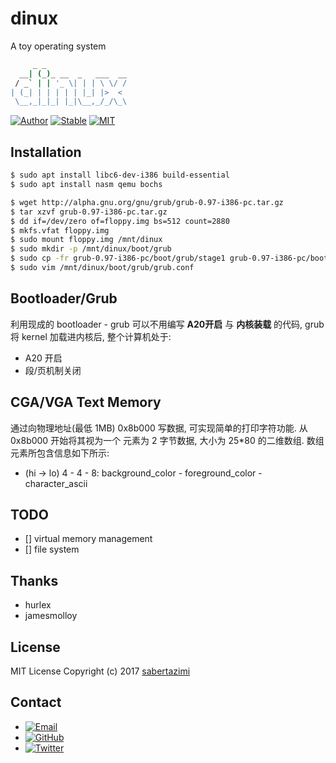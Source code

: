 # dinux

A toy operating system

```sh
     _ _
  __| (_)_ __  _   ___  __
 / _` | | '_ \| | | \ \/ /
| (_| | | | | | |_| |>  <
 \__,_|_|_| |_|\__,_/_/\_\
```

[![Author](https://img.shields.io/badge/author-sabertazimi-lightgrey.svg)](https://github.com/sabertazimi)
[![Stable](https://img.shields.io/badge/stability-stable-brightgreen.svg)](https://github.com/sabertazimi/dinux)
[![MIT](https://img.shields.io/badge/license-mit-brightgreen.svg)](https://github.com/sabertazimi/dinux/blob/master/LICENSE)

## Installation

```sh
$ sudo apt install libc6-dev-i386 build-essential
$ sudo apt install nasm qemu bochs
```

```sh
$ wget http://alpha.gnu.org/gnu/grub/grub-0.97-i386-pc.tar.gz
$ tar xzvf grub-0.97-i386-pc.tar.gz
$ dd if=/dev/zero of=floppy.img bs=512 count=2880
$ mkfs.vfat floppy.img
$ sudo mount floppy.img /mnt/dinux
$ sudo mkdir -p /mnt/dinux/boot/grub
$ sudo cp -fr grub-0.97-i386-pc/boot/grub/stage1 grub-0.97-i386-pc/boot/grub/stage2 /mnt/dinux/boot/grub
$ sudo vim /mnt/dinux/boot/grub/grub.conf
```

## Bootloader/Grub

利用现成的 bootloader - grub 可以不用编写 **A20开启** 与 **内核装载** 的代码, grub 将 kernel 加载进内核后, 整个计算机处于:

*   A20 开启
*   段/页机制关闭

## CGA/VGA Text Memory

通过向物理地址(最低 1MB) 0x8b000 写数据, 可实现简单的打印字符功能. 从 0x8b000 开始将其视为一个 元素为 2 字节数据, 大小为 25*80 的二维数组. 数组元素所包含信息如下所示:

*   (hi -> lo) 4 - 4 - 8: background_color - foreground_color - character_ascii

## TODO

* [] virtual memory management
* [] file system

## Thanks

*   hurlex
*   jamesmolloy

## License

MIT License Copyright (c) 2017 [sabertazimi](https://github.com/sabertazimi)

## Contact

-   [![Email](https://img.shields.io/badge/mailto-sabertazimi-brightgreen.svg?style=flat-square)](mailto:sabertazimi@gmail.com)
-   [![GitHub](https://img.shields.io/badge/contact-github-000000.svg?style=flat-square)](https://github.com/sabertazimi)
-   [![Twitter](https://img.shields.io/badge/contact-twitter-blue.svg?style=flat-square)](https://twitter.com/sabertazimi)

